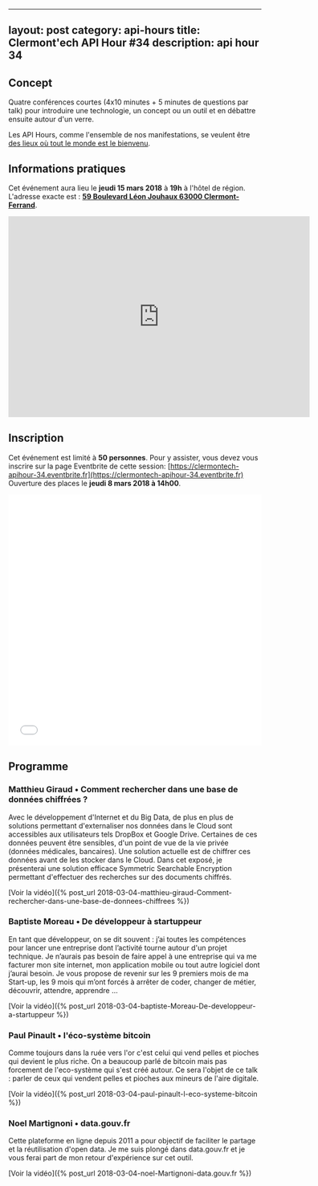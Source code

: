 ---
layout: post
category: api-hours
title: Clermont'ech API Hour &#35;34
description: api hour 34
------

## Concept

Quatre conférences courtes (4x10 minutes + 5 minutes de questions par talk)
pour introduire une technologie, un concept ou un outil et en débattre ensuite
autour d'un verre.

Les API Hours, comme l'ensemble de nos manifestations, se veulent être [des
lieux où tout le monde est le bienvenu](/code-of-conduct.html).


## Informations pratiques

Cet événement aura lieu le **jeudi 15 mars 2018** à **19h** à l'hôtel de région. L'adresse
exacte est : [**59 Boulevard Léon Jouhaux 63000 Clermont-Ferrand**](https://osm.org/go/0AkOKx_14--).

<iframe width="600" height="400" frameborder="0" scrolling="no" marginheight="0" marginwidth="0" src="https://www.openstreetmap.org/export/embed.html?bbox=3.1138730049133305%2C45.79396934299903%2C3.117982149124146%2C45.79611996814522&amp;layer=mapnik&amp;marker=45.7950446659467%2C3.115927577018738" style="border: none"></iframe>

## Inscription

Cet événement est limité à **50 personnes**.  Pour y assister, vous devez vous
inscrire sur la page Eventbrite de cette session: [https://clermontech-apihour-34.eventbrite.fr](https://clermontech-apihour-34.eventbrite.fr)
Ouverture des places le **jeudi 8 mars 2018 à 14h00**.


<iframe src="//eventbrite.fr/tickets-external?eid=43810615731&ref=etckt" frameborder="0" height="500" width="100%" vspace="0" hspace="0" marginheight="5" marginwidth="5" scrolling="auto" allowtransparency="true"></iframe>


## Programme

### Matthieu Giraud • Comment rechercher dans une base de données chiffrées ?

Avec le développement d'Internet et du Big Data, de plus en
plus de solutions permettant d'externaliser nos données dans le Cloud
sont accessibles aux utilisateurs tels DropBox et Google Drive.
Certaines de ces données peuvent être sensibles, d'un point de vue de la
vie privée (données médicales, bancaires). Une solution actuelle est de
chiffrer ces données avant de les stocker dans le Cloud. Dans cet
exposé, je présenterai une solution efficace Symmetric Searchable
Encryption permettant d'effectuer des recherches sur des documents chiffrés.


[Voir la vidéo]({% post_url 2018-03-04-matthieu-giraud-Comment-rechercher-dans-une-base-de-donnees-chiffrees %})

### Baptiste Moreau • De développeur à startuppeur

En tant que développeur, on se dit souvent : j’ai toutes les compétences pour lancer une entreprise dont l’activité tourne autour d'un projet technique. Je n’aurais pas besoin de faire appel à une entreprise qui va me facturer mon site internet, mon application mobile ou tout autre logiciel dont j’aurai besoin.
Je vous propose de revenir sur les 9 premiers mois de ma Start-up, les 9 mois qui m’ont forcés à arrêter de coder, changer de métier, découvrir, attendre, apprendre …

[Voir la vidéo]({% post_url 2018-03-04-baptiste-Moreau-De-developpeur-a-startuppeur %})


### Paul Pinault • l'éco-système bitcoin

Comme toujours dans la ruée vers l'or c'est celui qui vend pelles et pioches qui devient le plus riche. On a beaucoup parlé de bitcoin mais pas forcement de l'eco-système qui s'est créé autour. Ce sera l'objet de ce talk : parler de ceux qui vendent pelles et pioches aux mineurs de l'aire digitale.

[Voir la vidéo]({% post_url 2018-03-04-paul-pinault-l-eco-systeme-bitcoin %})

### Noel Martignoni • data.gouv.fr

Cette plateforme en ligne depuis 2011 a pour objectif de faciliter le partage et la réutilisation d'open data.
Je me suis plongé dans data.gouv.fr et je vous ferai part de mon retour d'expérience sur cet outil.

[Voir la vidéo]({% post_url 2018-03-04-noel-Martignoni-data.gouv.fr %})
